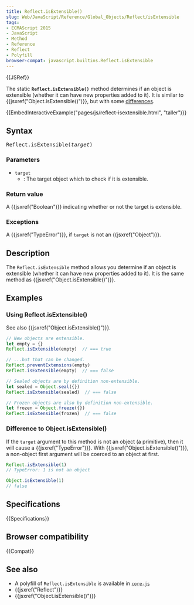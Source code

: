 ```yaml
---
title: Reflect.isExtensible()
slug: Web/JavaScript/Reference/Global_Objects/Reflect/isExtensible
tags:
- ECMAScript 2015
- JavaScript
- Method
- Reference
- Reflect
- Polyfill
browser-compat: javascript.builtins.Reflect.isExtensible
---
```

{{JSRef}}

<span class="seoSummary">The static
<strong><code>Reflect.isExtensible()</code></strong> method determines if an
object is extensible (whether it can have new properties added to it). It is
similar to {{jsxref("Object.isExtensible()")}}, but with some
<a href="#Difference_to_Object.isExtensible">differences</a>.</span>

{{EmbedInteractiveExample("pages/js/reflect-isextensible.html", "taller")}}

## Syntax

<pre class="brush: js">Reflect.isExtensible(<var>target</var>)
</pre>

### Parameters

- `target`
  - : The target object which to check if it is extensible.

### Return value

A {{jsxref("Boolean")}} indicating whether or not the target is
extensible.

### Exceptions

A {{jsxref("TypeError")}}, if `target` is not an
{{jsxref("Object")}}.

## Description

The `Reflect.isExtensible` method allows you determine if an object is
extensible (whether it can have new properties added to it). It is the same
method as {{jsxref("Object.isExtensible()")}}.

## Examples

### Using Reflect.isExtensible()

See also {{jsxref("Object.isExtensible()")}}.

```js
// New objects are extensible.
let empty = {}
Reflect.isExtensible(empty)  // === true

// ...but that can be changed.
Reflect.preventExtensions(empty)
Reflect.isExtensible(empty)  // === false

// Sealed objects are by definition non-extensible.
let sealed = Object.seal({})
Reflect.isExtensible(sealed)  // === false

// Frozen objects are also by definition non-extensible.
let frozen = Object.freeze({})
Reflect.isExtensible(frozen)  // === false
```

### Difference to Object.isExtensible()

If the `target` argument to this method is not an object (a primitive), then it
will cause a {{jsxref("TypeError")}}. With
{{jsxref("Object.isExtensible()")}}, a non-object first argument
will be coerced to an object at first.

```js
Reflect.isExtensible(1)
// TypeError: 1 is not an object

Object.isExtensible(1)
// false
```

## Specifications

{{Specifications}}

## Browser compatibility

{{Compat}}

## See also

- A polyfill of `Reflect.isExtensible` is available in
  [`core-js`](https://github.com/zloirock/core-js#ecmascript-reflect)
- {{jsxref("Reflect")}}
- {{jsxref("Object.isExtensible()")}}
